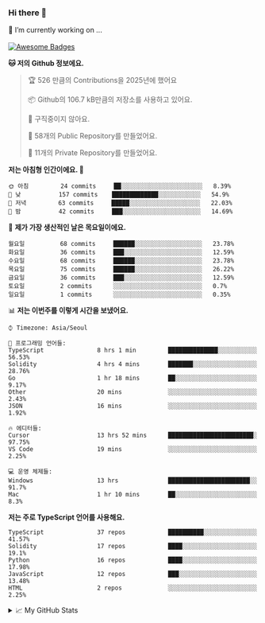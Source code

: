 ### Hi there 👋 
🔭 I’m currently working on ... </br></br>
[![Awesome Badges](https://img.shields.io/badge/Introduce-EN-green.svg)](https://github.com/tlatkdgus1/tlatkdgus1/blob/main/README.md.en)

<!--START_SECTION:waka-->
**🐱 저의 Github 정보에요.** 

> 🏆 526 만큼의 Contributions을 2025년에 했어요
 > 
> 📦 Github의 106.7 kB만큼의 저장소를 사용하고 있어요. 
 > 
> 🚫 구직중이지 않아요.
 > 
> 📜 58개의 Public Repository를 만들었어요. 
 > 
> 🔑 11개의 Private Repository를 만들었어요.  

**저는 아침형 인간이에요. 🐤** 

```text
🌞 아침         24 commits     ██░░░░░░░░░░░░░░░░░░░░░░░   8.39% 
🌆 낮　         157 commits    █████████████░░░░░░░░░░░░   54.9% 
🌃 저녁         63 commits     █████░░░░░░░░░░░░░░░░░░░░   22.03% 
🌙 밤　         42 commits     ███░░░░░░░░░░░░░░░░░░░░░░   14.69%

```
📅 **제가 가장 생산적인 날은 목요일이에요.** 

```text
월요일          68 commits     ██████░░░░░░░░░░░░░░░░░░░   23.78% 
화요일          36 commits     ███░░░░░░░░░░░░░░░░░░░░░░   12.59% 
수요일          68 commits     ██████░░░░░░░░░░░░░░░░░░░   23.78% 
목요일          75 commits     ██████░░░░░░░░░░░░░░░░░░░   26.22% 
금요일          36 commits     ███░░░░░░░░░░░░░░░░░░░░░░   12.59% 
토요일          2 commits      ░░░░░░░░░░░░░░░░░░░░░░░░░   0.7% 
일요일          1 commits      ░░░░░░░░░░░░░░░░░░░░░░░░░   0.35%

```


📊 **저는 이번주를 이렇게 시간을 보냈어요.** 

```text
⌚︎ Timezone: Asia/Seoul

💬 프로그래밍 언어들: 
TypeScript               8 hrs 1 min         ██████████████░░░░░░░░░░░   56.53% 
Solidity                 4 hrs 4 mins        ███████░░░░░░░░░░░░░░░░░░   28.76% 
Go                       1 hr 18 mins        ██░░░░░░░░░░░░░░░░░░░░░░░   9.17% 
Other                    20 mins             ░░░░░░░░░░░░░░░░░░░░░░░░░   2.43% 
JSON                     16 mins             ░░░░░░░░░░░░░░░░░░░░░░░░░   1.92%

🔥 에디터들: 
Cursor                   13 hrs 52 mins      ████████████████████████░   97.75% 
VS Code                  19 mins             ░░░░░░░░░░░░░░░░░░░░░░░░░   2.25%

💻 운영 체제들: 
Windows                  13 hrs              ███████████████████████░░   91.7% 
Mac                      1 hr 10 mins        ██░░░░░░░░░░░░░░░░░░░░░░░   8.3%

```

**저는 주로 TypeScript 언어를 사용해요.** 

```text
TypeScript               37 repos            ██████████░░░░░░░░░░░░░░░   41.57% 
Solidity                 17 repos            ████░░░░░░░░░░░░░░░░░░░░░   19.1% 
Python                   16 repos            ████░░░░░░░░░░░░░░░░░░░░░   17.98% 
JavaScript               12 repos            ███░░░░░░░░░░░░░░░░░░░░░░   13.48% 
HTML                     2 repos             ░░░░░░░░░░░░░░░░░░░░░░░░░   2.25%

```



<!--END_SECTION:waka-->

<details>
<summary>📈 My GitHub Stats</summary>
<p align="center"> <img src="https://github-readme-stats.vercel.app/api?username=tlatkdgus1&show_icons=true" alt="tlatkdgus1" />
</details>
